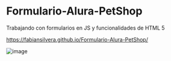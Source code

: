 # Formulario-Alura-PetShop
Trabajando con formularios en JS y funcionalidades de HTML 5


https://fabiansilvera.github.io/Formulario-Alura-PetShop/

![image](https://user-images.githubusercontent.com/108084824/196164932-88d893e7-3efb-4a87-a92e-29feda4cc29f.png)
